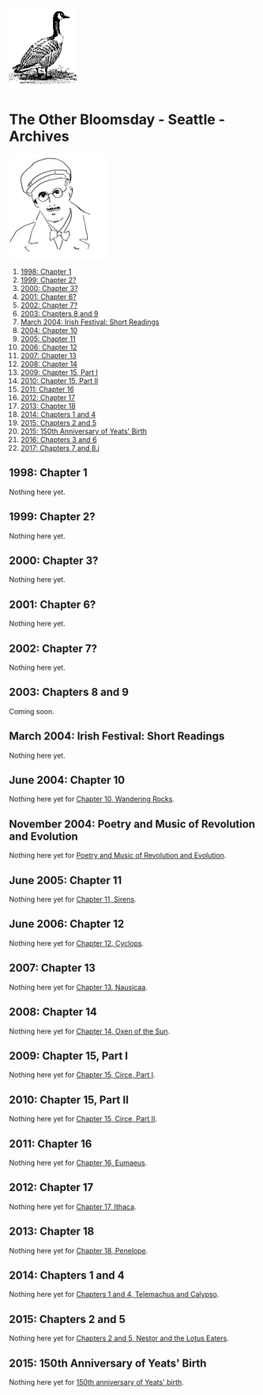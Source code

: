 [![[Goose]](./images/goose.gif)](./index.html)

The Other Bloomsday - Seattle - Archives
========================================

![[James Joyce]](./Joyce/images/jj2.jpg)

1.  [1998: Chapter 1](#1998)
2.  [1999: Chapter 2?](#1999)
3.  [2000: Chapter 3?](#2000)
4.  [2001: Chapter 6?](#2001)
5.  [2002: Chapter 7?](#2002)
6.  [2003: Chapters 8 and 9](#2003)
7.  [March 2004: Irish Festival: Short Readings](#2004-March)
8.  [2004: Chapter 10](#2004-Bloomsday)
9.  [2005: Chapter 11](#2005-Bloomsday)
10. [2006: Chapter 12](#2006-Bloomsday)
11. [2007: Chapter 13](#2007-Bloomsday)
12. [2008: Chapter 14](#2008-Bloomsday)
13. [2009: Chapter 15, Part I](#2009-Bloomsday)
14. [2010: Chapter 15, Part II](#2010-Bloomsday)
15. [2011: Chapter 16](#2011-Bloomsday)
16. [2012: Chapter 17](#2012-Bloomsday)
17. [2013: Chapter 18](#2013-Bloomsday)
18. [2014: Chapters 1 and 4](#2014-Bloomsday)
19. [2015: Chapters 2 and 5](#2015-Bloomsday)
20. [2015: 150th Anniversary of Yeats' Birth](2015-Yeats)
21. [2016: Chapters 3 and 6](#2016-Bloomsday)
22. [2017: Chapters 7 and 8.i](#2017-Bloomsday)

1998: Chapter 1
---------------

Nothing here yet.

1999: Chapter 2?
----------------

Nothing here yet.

2000: Chapter 3?
----------------

Nothing here yet.

2001: Chapter 6?
----------------

Nothing here yet.

2002: Chapter 7?
----------------

Nothing here yet.

2003: Chapters 8 and 9
----------------------

Coming soon.

March 2004: Irish Festival: Short Readings
------------------------------------------

Nothing here yet.

June 2004: Chapter 10
---------------------

Nothing here yet for [Chapter 10, Wandering
Rocks](./Joyce/Bloomsday/2004.html "The Other Bloomsday").

November 2004: Poetry and Music of Revolution and Evolution
-----------------------------------------------------------

Nothing here yet for [Poetry and Music of Revolution and
Evolution](./rEvolution.html).

June 2005: Chapter 11
---------------------

Nothing here yet for [Chapter 11,
Sirens](./Joyce/Bloomsday/2005.html "The Other Bloomsday").

June 2006: Chapter 12
---------------------

Nothing here yet for [Chapter 12,
Cyclops](./Joyce/Bloomsday/2006.html "The Other Bloomsday").

2007: Chapter 13
----------------

Nothing here yet for [Chapter 13,
Nausicaa](./Joyce/Bloomsday/2007.html "The Other Bloomsday").

2008: Chapter 14
----------------

Nothing here yet for [Chapter 14, Oxen of the
Sun](./Joyce/Bloomsday/2008.html "The Other Bloomsday").

2009: Chapter 15, Part I
------------------------

Nothing here yet for [Chapter 15, Circe, Part
I](./Joyce/Bloomsday/2009.html "The Other Bloomsday").

2010: Chapter 15, Part II
-------------------------

Nothing here yet for [Chapter 15, Circe, Part
II](./Joyce/Bloomsday/2010.html "The Other Bloomsday").

2011: Chapter 16
----------------

Nothing here yet for [Chapter 16,
Eumaeus](./Joyce/Bloomsday/2011.html "The Other Bloomsday").

2012: Chapter 17
----------------

Nothing here yet for [Chapter 17,
Ithaca](./Joyce/Bloomsday/2012.html "The Other Bloomsday").

2013: Chapter 18
----------------

Nothing here yet for [Chapter 18,
Penelope](./Joyce/Bloomsday/2013.html "The Other Bloomsday").

2014: Chapters 1 and 4
----------------------

Nothing here yet for [Chapters 1 and 4, Telemachus and
Calypso](./Joyce/Bloomsday/2014.html "The Other Bloomsday").

2015: Chapters 2 and 5
----------------------

Nothing here yet for [Chapters 2 and 5, Nestor and the Lotus
Eaters](./Joyce/Bloomsday/2015.html "The Other Bloomsday").

2015: 150th Anniversary of Yeats' Birth
---------------------------------------

Nothing here yet for [150th anniversary of Yeats'
birth](./Yeats/2015/150-reading.html "Yeats 150").
